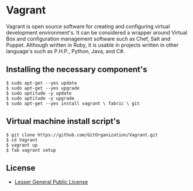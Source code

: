 Vagrant
=======

Vagrant is open source software for creating and configuring virtual development environment's. It can be considered a wrapper around Virtual Box and configuration management software such as Chef, Salt and Puppet. Although written in Ruby, it is usable in projects written in other language's such as P.H.P., Python, Java, and C#.

Installing the necessary component's
------------------------------------

    $ sudo apt-get --yes update
    $ sudo apt-get --yes upgrade
    $ sudo aptitude -y update
    $ sudo aptitude -y upgrade
    $ sudo apt-get --yes install vagrant \ fabric \ git

Virtual machine install script's
--------------------------------

    $ git clone https://github.com/GitOrganization/Vagrant.git
    $ cd Vagrant
    $ vagrant up
    $ fab vagrant setup

License
-------

 * [Lesser General Public License](https://github.com/GitOrganization/Vagrant/blob/master/LICENSE)

